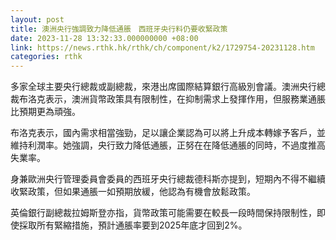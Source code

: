 ```yaml
---
layout: post
title: 澳洲央行強調致力降低通脹　西班牙央行料仍要收緊政策
date: 2023-11-28 13:32:33.000000000 +08:00
link: https://news.rthk.hk/rthk/ch/component/k2/1729754-20231128.htm
categories: rthk
---
```


多家全球主要央行總裁或副總裁，來港出席國際結算銀行高級別會議。澳洲央行總裁布洛克表示，澳洲貨幣政策具有限制性，在抑制需求上發揮作用，但服務業通脹比預期更為頑強。

布洛克表示，國內需求相當強勁，足以讓企業認為可以將上升成本轉嫁予客戶，並維持利潤率。她強調，央行致力降低通脹，正努在在降低通脹的同時，不過度推高失業率。

身兼歐洲央行管理委員會委員的西班牙央行總裁德科斯亦提到，短期內不得不繼續收緊政策，但如果通脹一如預期放緩，他認為有機會放鬆政策。

英倫銀行副總裁拉姆斯登亦指，貨幣政策可能需要在較長一段時間保持限制性，即使採取所有緊縮措施，預計通脹率要到2025年底才回到2%。

